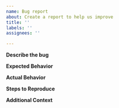 ```yaml
---
name: Bug report
about: Create a report to help us improve
title: ''
labels: ''
assignees: ''

---
```


<!--Fill in the following information detailing the issue. Make sure to not disclose protected data (e.g. passwords). Screenshots are helpful.-->

**Describe the bug**
<!--A clear and concise description of what the bug is.-->

**Expected Behavior**
<!--A clear and concise description of what you expected to happen.-->

**Actual Behavior**
<!--What actually happened.-->

**Steps to Reproduce**
<!-- Steps to reproduce the behavior:
     1. Run the command '...'
     2. Scroll down to '....'
     3. See error -->

**Additional Context**
<!--Add any other context about the problem here-->
